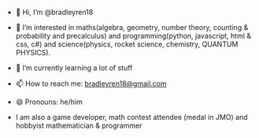 - 👋 Hi, I’m @bradleyren18
- 👀 I’m interested in maths(algebra, geometry, number theory, counting & probability and precalculus) and programming(python, javascript, html & css, c#) and science(physics, rocket science, chemistry, QUANTUM PHYSICS).
- 🌱 I’m currently learning a lot of stuff
- 📫 How to reach me: bradleyren18@gmail.com
- 😄 Pronouns: he/him

- I am also a game developer, math contest attendee (medal in JMO) and hobbyist mathematician & programmer

<!---
bradleyren18/bradleyren18 is a ✨ special ✨ repository because its `README.md` (this file) appears on your GitHub profile.
You can click the Preview link to take a look at your changes.
--->
